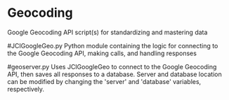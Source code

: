 # Geocoding
Google Geocoding API script(s) for standardizing and mastering data

#JCIGoogleGeo.py
Python module containing the logic for connecting to the Google Geocoding API, making calls, and handling responses

#geoserver.py
Uses JCIGoogleGeo to connect to the Google Geocoding API, then saves all responses to a database.  Server and database location can be modified by changing the 'server' and 'database' variables, respectively.
